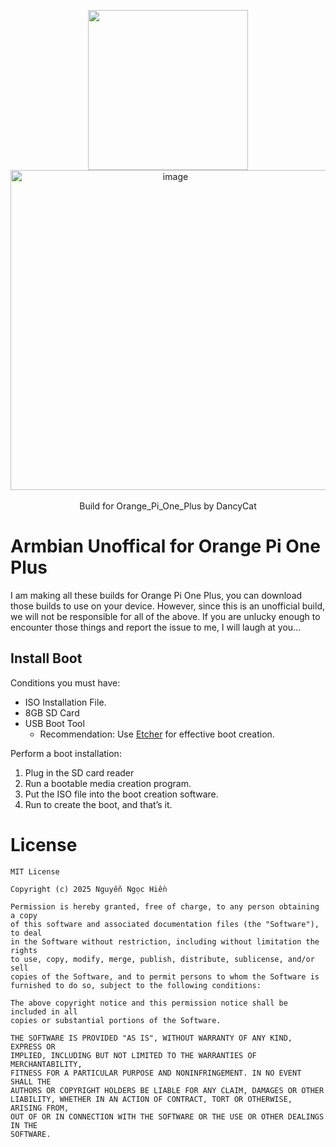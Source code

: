 <p align="center">
  <picture>
    <source
      width="256px"
      media="(prefers-color-scheme: dark)"
      srcset="assets/revanced-headline/revanced-headline-vertical-dark.svg"
    >
    <img 
      width="256px"
      src="assets/revanced-headline/revanced-headline-vertical-light.svg"
    >
  </picture>
  <br>
<img width="512" height="512" alt="image" src="https://github.com/user-attachments/assets/2a1dfbb9-622b-4d8c-b3c9-be03b05bf9b0" />
 </a>
   <br>
   <br>
   Build for Orange_Pi_One_Plus by DancyCat
</p>


# Armbian Unoffical for Orange Pi One Plus
I am making all these builds for Orange Pi One Plus, you can download those builds to use on your device. However, since this is an unofficial build, we will not be responsible for all of the above. If you are unlucky enough to encounter those things and report the issue to me, I will laugh at you...
## Install Boot
Conditions you must have:
- ISO Installation File.
- 8GB SD Card
- USB Boot Tool
  - Recommendation: Use [Etcher](https://etcher.balena.io/) for effective boot creation.

Perform a boot installation:
1. Plug in the SD card reader
2. Run a bootable media creation program.
3. Put the ISO file into the boot creation software.
4. Run to create the boot, and that’s it.

# License
    MIT License

    Copyright (c) 2025 Nguyễn Ngọc Hiền

    Permission is hereby granted, free of charge, to any person obtaining a copy
    of this software and associated documentation files (the "Software"), to deal
    in the Software without restriction, including without limitation the rights
    to use, copy, modify, merge, publish, distribute, sublicense, and/or sell
    copies of the Software, and to permit persons to whom the Software is
    furnished to do so, subject to the following conditions:

    The above copyright notice and this permission notice shall be included in all
    copies or substantial portions of the Software.

    THE SOFTWARE IS PROVIDED "AS IS", WITHOUT WARRANTY OF ANY KIND, EXPRESS OR
    IMPLIED, INCLUDING BUT NOT LIMITED TO THE WARRANTIES OF MERCHANTABILITY,
    FITNESS FOR A PARTICULAR PURPOSE AND NONINFRINGEMENT. IN NO EVENT SHALL THE
    AUTHORS OR COPYRIGHT HOLDERS BE LIABLE FOR ANY CLAIM, DAMAGES OR OTHER
    LIABILITY, WHETHER IN AN ACTION OF CONTRACT, TORT OR OTHERWISE, ARISING FROM,
    OUT OF OR IN CONNECTION WITH THE SOFTWARE OR THE USE OR OTHER DEALINGS IN THE
    SOFTWARE.
